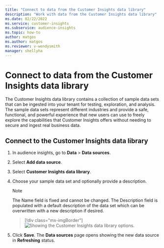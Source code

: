 ```yaml
---
title: "Connect to data from the Customer Insights data library"
description: "Work with data from the Customer Insights data library"
ms.date: 02/22/2022
ms.service: customer-insights
ms.subservice: audience-insights
ms.topic: how-to
author: matgos
ms.author: matgos
ms.reviewer: v-wendysmith
manager: shellyha
---
```


# Connect to data from the Customer Insights data library

The Customer Insights data library contains a collection of sample data sets that can be ingested into your tenant for testing, exploration, and analysis. The sample data sets represent different industries and provide a safe, functional, and powerful experience that new users can use to freely explore the capabilities that Customer Insights offers without needing to secure and ingest real business data.

## Connect to the Customer Insights data library

1. In audience insights, go to **Data** > **Data sources**.

1. Select **Add data source**.

1. Select **Customer Insights data library**.

1. Choose your sample data set and optionally provide a description.

   > [!NOTE]
   > <p>The Name field is fixed and cannot be changed.
   > The Description field is populated with a default description of the data set which can be overwritten with a new description if desired.</p> 

   > [!div class="mx-imgBorder"]
   > ![Showing the Customer Insights data library options.](media/data-sources-ci-data-library-full.png)

1. Click **Save**. The **Data sources** page opens showing the new data source in **Refreshing** status. 
